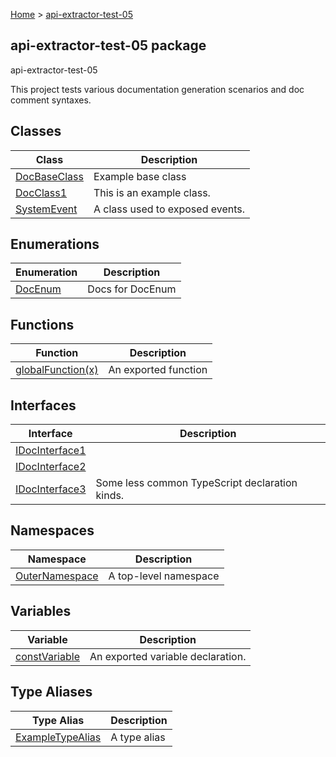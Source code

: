 [Home](./index) &gt; [api-extractor-test-05](./api-extractor-test-05.md)

## api-extractor-test-05 package

api-extractor-test-05

This project tests various documentation generation scenarios and doc comment syntaxes.

## Classes

|  Class | Description |
|  --- | --- |
|  [DocBaseClass](./api-extractor-test-05.docbaseclass.md) | Example base class |
|  [DocClass1](./api-extractor-test-05.docclass1.md) | This is an example class. |
|  [SystemEvent](./api-extractor-test-05.systemevent.md) | A class used to exposed events. |

## Enumerations

|  Enumeration | Description |
|  --- | --- |
|  [DocEnum](./api-extractor-test-05.docenum.md) | Docs for DocEnum |

## Functions

|  Function | Description |
|  --- | --- |
|  [globalFunction(x)](./api-extractor-test-05.globalfunction.md) | An exported function |

## Interfaces

|  Interface | Description |
|  --- | --- |
|  [IDocInterface1](./api-extractor-test-05.idocinterface1.md) |  |
|  [IDocInterface2](./api-extractor-test-05.idocinterface2.md) |  |
|  [IDocInterface3](./api-extractor-test-05.idocinterface3.md) | Some less common TypeScript declaration kinds. |

## Namespaces

|  Namespace | Description |
|  --- | --- |
|  [OuterNamespace](./api-extractor-test-05.outernamespace.md) | A top-level namespace |

## Variables

|  Variable | Description |
|  --- | --- |
|  [constVariable](./api-extractor-test-05.constvariable.md) | An exported variable declaration. |

## Type Aliases

|  Type Alias | Description |
|  --- | --- |
|  [ExampleTypeAlias](./api-extractor-test-05.exampletypealias.md) | A type alias |

